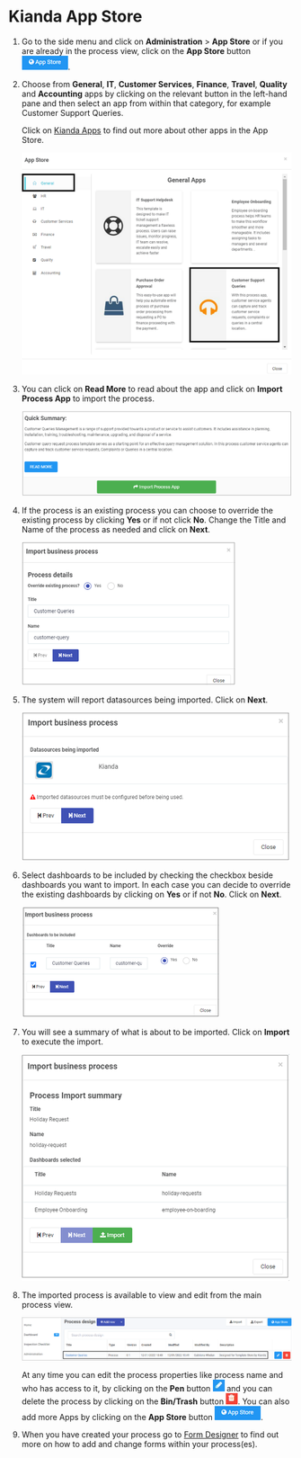 # Kianda App Store #

1. Go to the side menu and click on **Administration** > **App Store** or if you are already in the process view, click on the **App Store** button ![App Store button](images/appstore.png).

2. Choose from **General**, **IT**, **Customer Services**, **Finance**, **Travel**, **Quality** and **Accounting** apps by clicking on the relevant button in the left-hand pane and then select an app from within that category, for example Customer Support Queries.

   Click on [Kianda Apps](platform/appstore.md) to find out more about other apps in the App Store.

   ![App store General Apps](images/appstoreegs2.png)

3. You can click on **Read More** to read about the app and click on **Import Process App** to import the process. 

   ![Customer Support Queries App](images/supportapp.png) 

4. If the process is an existing process you can choose to override the existing process by clicking **Yes** or if not click **No**. Change the Title and Name of the process as needed and click on **Next**.

   ![Override existing processes](images/importcustomerprocess.png) 

5. The system will report datasources being imported. Click on **Next**. 

   ![Import business processes](images/importbusinessprocess.png)

6. Select dashboards to be included by checking the checkbox beside dashboards you want to import. In each case you can decide to override the existing dashboards by clicking on **Yes** or if not **No**. Click on **Next**.

   ![Import dashboards](images/importcustomerdashboard_frame.png)

7. You will see a summary of what is about to be imported. Click on **Import** to execute the import.

   ![Import process summary](images/importsummary.png)

8. The imported process is available to view and edit from the main process view.

   ![Imported Customer Support Query process](images/newprocessapp.png)

   At any time you can edit the process properties like process name and who has access to it, by clicking on the **Pen** button ![Pen button](images/penicon.png) and you can delete the process by clicking on the **Bin/Trash** button ![Bin button](images/binicon.png). You can also add more Apps by clicking on the **App Store** button ![AppStore button](images/appstore.png).

9. When you have created your process go to [Form Designer](platform/form_designer.md) to find out more on how to add and change forms within your process(es).
